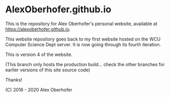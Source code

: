 # AlexOberhofer.github.io

This is the repository for Alex Oberhofer's personal website, available at https://alexoberhofer.github.io.

This website repository goes back to my first website hosted on the WCU Computer Science Dept server. It is now going through its fourth iteration.

This is version 4 of the website.

(This branch only hosts the production build... check the other branches for earlier versions of this site source code)

Thanks!

(C) 2016 - 2020 Alex Oberhofer
